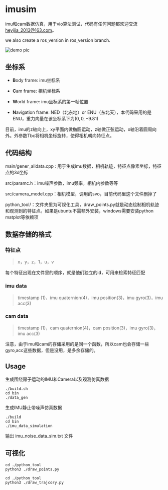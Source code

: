 # imusim

imu和cam数据仿真，用于vio算法测试，代码有任何问题都欢迎交流 heyijia_2013@163.com。

we also create a ros_version in ros_version branch.

![demo pic](https://github.com/HeYijia/vio_data_simulation/blob/master/bin/demo.png?raw=true)

## 坐标系

- **B**ody frame: imu坐标系

- **C**am frame: 相机坐标系

- **W**orld frame: imu坐标系的第一帧位置

- **N**avigation frame: NED（北东地）or ENU（东北天），本代码采用的是ENU，重力向量在该坐标系下为$(0,0,-9.81)$

目前，imu的z轴向上，xy平面内做椭圆运动，z轴做正弦运动，x轴沿着圆周向外。外参数Tbc将相机坐标旋转，使得相机朝向特征点。

## 代码结构

main/gener_alldata.cpp : 用于生成imu数据，相机轨迹，特征点像素坐标，特征点的3d坐标

src/paramc.h：imu噪声参数，imu频率，相机内参数等等

src/camera_model.cpp：相机模型，调用的svo，目前代码里这个文件删掉了

python_tool/：文件夹里为可视化工具，draw_points.py就是动态绘制相机轨迹和观测到的特征点。如果是ubuntu不需额外安装，windows需要安装python
matplot等依赖项

## 数据存储的格式

### 特征点

> x，y，z，1，u，v

每个特征出现在文件里的顺序，就是他们独立的id，可用来检索特征匹配

### imu data

> timestamp (1)，imu quaternion(4)，imu position(3)，imu gyro(3)，imu acc(3)

### cam data

> timestamp (1)，cam quaternion(4)，cam position(3)，imu gyro(3)，imu acc(3)

注意，由于imu和cam的存储采用的是同一个函数，所以cam也会存储一些gyro,acc这些数据，但是没用，是多余存储的。

## Usage

生成围绕房子运动的IMU和Camera以及观测仿真数据

```shell
./build.sh
cd bin
./data_gen
```

生成IMU静止带噪声仿真数据

```shell
./build
cd bin
./imu_data_simulation
```

输出 imu_noise_data_sim.txt 文件

## 可视化

```shell
cd ./python_tool
python3 ./draw_points.py
```

```shell
cd ./python_tool
python3 ./draw_trajcory.py
```